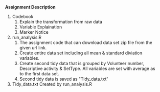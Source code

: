 **Assignment Description**

1. Codebook
    1. Explain the transformation from raw data
    2. Variable Explaination
    3. Marker Notice
2. run_analysis.R 
    1. The assignment code that can download data set zip file from the given url link.
    2. Create entire data set including all mean & standard diviation variables.
    3. Create second tidy data that is grouped by Volunteer number, Descriptive activity & SetType. 
       All variables are set with average as to the first data set.
    4. Second tidy data is saved as "Tidy_data.txt"
 3. Tidy_data.txt
    Created by run_analysis.R
 
